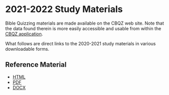 # 2021-2022 Study Materials

Bible Quizzing materials are made available on the CBQZ web site.
Note that the data found therein is more easily accessible and usable from within
the [CBQZ application](https://cbqz.org/app).

What follows are direct links to the 2020-2021 study materials in various
downloadable forms.

## Reference Material

- [HTML](https://cbqz.org/materials/2021-2022_cma_james_romans.html)
- [PDF](https://cbqz.org/materials/2021-2022_cma_james_romans.pdf)
- [DOCX](https://cbqz.org/materials/2021-2022_cma_james_romans.docx)
